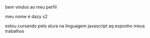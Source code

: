 bem vindos ao meu perfil 

meu nome é dazy s2

estou cursando pelo alura na linguagem javascript
aq exponho meus trabalhos
